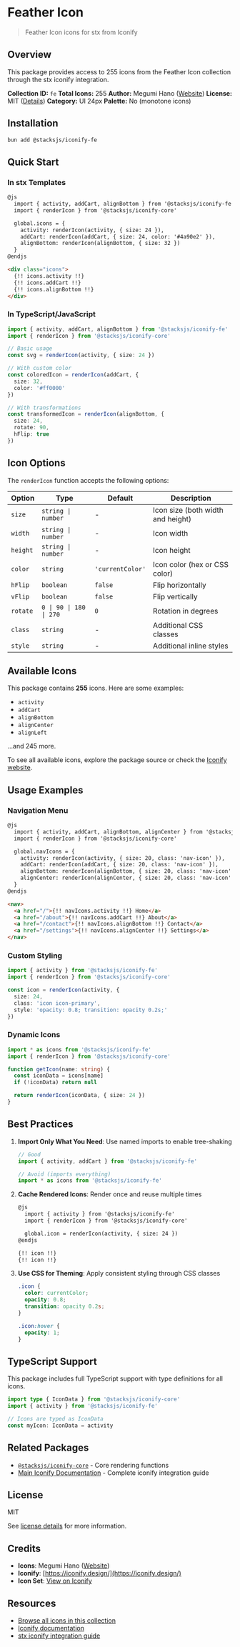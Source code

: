 # Feather Icon

> Feather Icon icons for stx from Iconify

## Overview

This package provides access to 255 icons from the Feather Icon collection through the stx iconify integration.

**Collection ID:** `fe`
**Total Icons:** 255
**Author:** Megumi Hano ([Website](https://github.com/feathericon/feathericon))
**License:** MIT ([Details](https://github.com/feathericon/feathericon/blob/master/LICENSE))
**Category:** UI 24px
**Palette:** No (monotone icons)

## Installation

```bash
bun add @stacksjs/iconify-fe
```

## Quick Start

### In stx Templates

```html
@js
  import { activity, addCart, alignBottom } from '@stacksjs/iconify-fe'
  import { renderIcon } from '@stacksjs/iconify-core'

  global.icons = {
    activity: renderIcon(activity, { size: 24 }),
    addCart: renderIcon(addCart, { size: 24, color: '#4a90e2' }),
    alignBottom: renderIcon(alignBottom, { size: 32 })
  }
@endjs

<div class="icons">
  {!! icons.activity !!}
  {!! icons.addCart !!}
  {!! icons.alignBottom !!}
</div>
```

### In TypeScript/JavaScript

```typescript
import { activity, addCart, alignBottom } from '@stacksjs/iconify-fe'
import { renderIcon } from '@stacksjs/iconify-core'

// Basic usage
const svg = renderIcon(activity, { size: 24 })

// With custom color
const coloredIcon = renderIcon(addCart, {
  size: 32,
  color: '#ff0000'
})

// With transformations
const transformedIcon = renderIcon(alignBottom, {
  size: 24,
  rotate: 90,
  hFlip: true
})
```

## Icon Options

The `renderIcon` function accepts the following options:

| Option | Type | Default | Description |
|--------|------|---------|-------------|
| `size` | `string \| number` | - | Icon size (both width and height) |
| `width` | `string \| number` | - | Icon width |
| `height` | `string \| number` | - | Icon height |
| `color` | `string` | `'currentColor'` | Icon color (hex or CSS color) |
| `hFlip` | `boolean` | `false` | Flip horizontally |
| `vFlip` | `boolean` | `false` | Flip vertically |
| `rotate` | `0 \| 90 \| 180 \| 270` | `0` | Rotation in degrees |
| `class` | `string` | - | Additional CSS classes |
| `style` | `string` | - | Additional inline styles |

## Available Icons

This package contains **255** icons. Here are some examples:

- `activity`
- `addCart`
- `alignBottom`
- `alignCenter`
- `alignLeft`

...and 245 more.

To see all available icons, explore the package source or check the [Iconify website](https://icon-sets.iconify.design/fe/).

## Usage Examples

### Navigation Menu

```html
@js
  import { activity, addCart, alignBottom, alignCenter } from '@stacksjs/iconify-fe'
  import { renderIcon } from '@stacksjs/iconify-core'

  global.navIcons = {
    activity: renderIcon(activity, { size: 20, class: 'nav-icon' }),
    addCart: renderIcon(addCart, { size: 20, class: 'nav-icon' }),
    alignBottom: renderIcon(alignBottom, { size: 20, class: 'nav-icon' }),
    alignCenter: renderIcon(alignCenter, { size: 20, class: 'nav-icon' })
  }
@endjs

<nav>
  <a href="/">{!! navIcons.activity !!} Home</a>
  <a href="/about">{!! navIcons.addCart !!} About</a>
  <a href="/contact">{!! navIcons.alignBottom !!} Contact</a>
  <a href="/settings">{!! navIcons.alignCenter !!} Settings</a>
</nav>
```

### Custom Styling

```typescript
import { activity } from '@stacksjs/iconify-fe'
import { renderIcon } from '@stacksjs/iconify-core'

const icon = renderIcon(activity, {
  size: 24,
  class: 'icon icon-primary',
  style: 'opacity: 0.8; transition: opacity 0.2s;'
})
```

### Dynamic Icons

```typescript
import * as icons from '@stacksjs/iconify-fe'
import { renderIcon } from '@stacksjs/iconify-core'

function getIcon(name: string) {
  const iconData = icons[name]
  if (!iconData) return null

  return renderIcon(iconData, { size: 24 })
}
```

## Best Practices

1. **Import Only What You Need**: Use named imports to enable tree-shaking
   ```typescript
   // Good
   import { activity, addCart } from '@stacksjs/iconify-fe'

   // Avoid (imports everything)
   import * as icons from '@stacksjs/iconify-fe'
   ```

2. **Cache Rendered Icons**: Render once and reuse multiple times
   ```html
   @js
     import { activity } from '@stacksjs/iconify-fe'
     import { renderIcon } from '@stacksjs/iconify-core'

     global.icon = renderIcon(activity, { size: 24 })
   @endjs

   {!! icon !!}
   {!! icon !!}
   ```

3. **Use CSS for Theming**: Apply consistent styling through CSS classes
   ```css
   .icon {
     color: currentColor;
     opacity: 0.8;
     transition: opacity 0.2s;
   }

   .icon:hover {
     opacity: 1;
   }
   ```

## TypeScript Support

This package includes full TypeScript support with type definitions for all icons.

```typescript
import type { IconData } from '@stacksjs/iconify-core'
import { activity } from '@stacksjs/iconify-fe'

// Icons are typed as IconData
const myIcon: IconData = activity
```

## Related Packages

- [`@stacksjs/iconify-core`](../iconify-core) - Core rendering functions
- [Main Iconify Documentation](../../docs/iconify.md) - Complete iconify integration guide

## License

MIT

See [license details](https://github.com/feathericon/feathericon/blob/master/LICENSE) for more information.

## Credits

- **Icons**: Megumi Hano ([Website](https://github.com/feathericon/feathericon))
- **Iconify**: [https://iconify.design/](https://iconify.design/)
- **Icon Set**: [View on Iconify](https://icon-sets.iconify.design/fe/)

## Resources

- [Browse all icons in this collection](https://icon-sets.iconify.design/fe/)
- [Iconify documentation](https://iconify.design/docs/)
- [stx iconify integration guide](../../docs/iconify.md)
